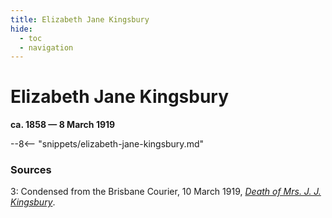 ```yaml
---
title: Elizabeth Jane Kingsbury
hide:
  - toc
  - navigation 
---
```


# Elizabeth Jane Kingsbury

**ca. 1858 — 8 March 1919**

--8<-- "snippets/elizabeth-jane-kingsbury.md"

### Sources 

3: Condensed from the Brisbane Courier, 10 March 1919, *[Death of Mrs. J. J. Kingsbury](https://trove.nla.gov.au/newspaper/article/20260757)*.
